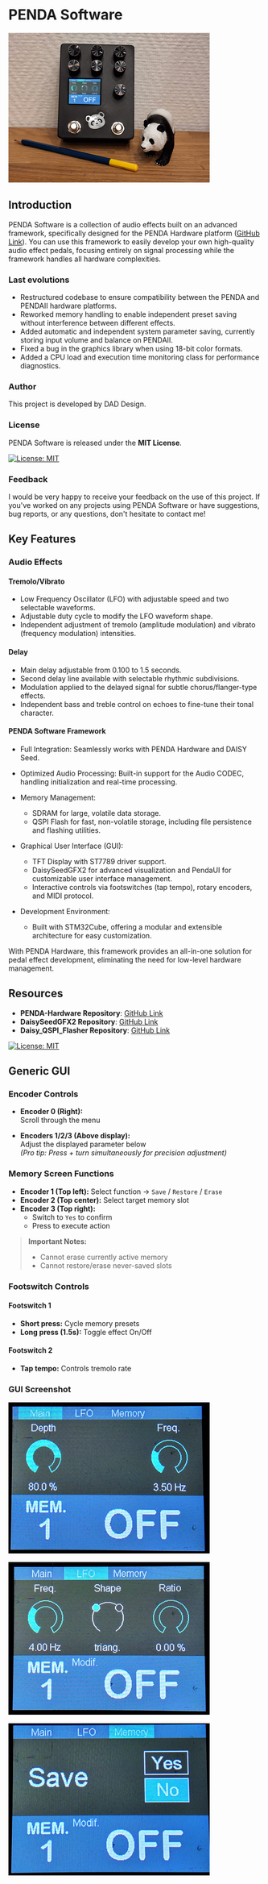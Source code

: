 # PENDA Software
![Image1](Media/Penda_1.jpg)

## Introduction
PENDA Software is a collection of audio effects built on an advanced framework, specifically designed for the PENDA Hardware platform ([GitHub Link](https://github.com/DADDesign-Projects/PENDA-Hardware)). You can use this framework to easily develop your own high-quality audio effect pedals, focusing entirely on signal processing while the framework handles all hardware complexities. 

### Last evolutions
- Restructured codebase to ensure compatibility between the PENDA and PENDAII hardware platforms.
- Reworked memory handling to enable independent preset saving without interference between different effects.
- Added automatic and independent system parameter saving, currently storing input volume and balance on PENDAII.
- Fixed a bug in the graphics library when using 18-bit color formats.
- Added a CPU load and execution time monitoring class for performance diagnostics.

### Author
This project is developed by DAD Design.

### License
PENDA Software is released under the **MIT License**.

[![License: MIT](https://img.shields.io/badge/License-MIT-yellow.svg)](LICENSE)

### Feedback
I would be very happy to receive your feedback on the use of this project. If you've worked on any projects using PENDA Software or have suggestions, bug reports, or any questions, don't hesitate to contact me!

## Key Features
### Audio Effects

#### Tremolo/Vibrato

- Low Frequency Oscillator (LFO) with adjustable speed and two selectable waveforms.
- Adjustable duty cycle to modify the LFO waveform shape.
- Independent adjustment of tremolo (amplitude modulation) and vibrato (frequency modulation) intensities.

#### Delay

- Main delay adjustable from 0.100 to 1.5 seconds.
- Second delay line available with selectable rhythmic subdivisions.
- Modulation applied to the delayed signal for subtle chorus/flanger-type effects.
- Independent bass and treble control on echoes to fine-tune their tonal character.
	
#### PENDA Software Framework

- Full Integration: Seamlessly works with PENDA Hardware and DAISY Seed.
- Optimized Audio Processing: Built-in support for the Audio CODEC, handling initialization and real-time processing.
- Memory Management:
    - SDRAM for large, volatile data storage.
    - QSPI Flash for fast, non-volatile storage, including file persistence and flashing utilities.

- Graphical User Interface (GUI):
    - TFT Display with ST7789 driver support.
    - DaisySeedGFX2 for advanced visualization and PendaUI for customizable user interface management.
    - Interactive controls via footswitches (tap tempo), rotary encoders, and MIDI protocol.

- Development Environment:
    - Built with STM32Cube, offering a modular and extensible architecture for easy customization.

With PENDA Hardware, this framework provides an all-in-one solution for pedal effect development, eliminating the need for low-level hardware management.

## Resources
- **PENDA-Hardware Repository**: [GitHub Link](https://github.com/DADDesign-Projects/PENDA-Hardware)
- **DaisySeedGFX2 Repository**: [GitHub Link](https://github.com/DADDesign-Projects/DaisySeedGFX2)
- **Daisy_QSPI_Flasher Repository**: [GitHub Link](https://github.com/DADDesign-Projects/Daisy_QSPI_Flasher)



[![License: MIT](https://img.shields.io/badge/License-MIT-yellow.svg)](LICENSE)

## Generic GUI
### Encoder Controls

- **Encoder 0 (Right):**  
  Scroll through the menu

- **Encoders 1/2/3 (Above display):**  
  Adjust the displayed parameter below  
  *(Pro tip: Press + turn simultaneously for precision adjustment)*

### Memory Screen Functions
- **Encoder 1 (Top left):** Select function → `Save` / `Restore` / `Erase`
- **Encoder 2 (Top center):** Select target memory slot
- **Encoder 3 (Top right):**  
  - Switch to `Yes` to confirm  
  - Press to execute action

> **Important Notes:**  
> - Cannot erase currently active memory  
> - Cannot restore/erase never-saved slots

### Footswitch Controls

#### Footswitch 1
- **Short press:** Cycle memory presets  
- **Long press (1.5s):** Toggle effect On/Off

#### Footswitch 2
- **Tap tempo:** Controls tremolo rate

### GUI Screenshot
![Image1](Media/PENDA_UI_1.jpg)

![Image2](Media/PENDA_UI_2.jpg)

![Image3](Media/PENDA_UI_3.jpg)
